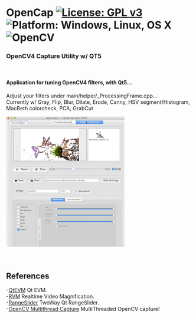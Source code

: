 # OpenCap [![License: GPL v3](https://img.shields.io/badge/License-GPLv3-blue.svg)](https://www.gnu.org/licenses/gpl-3.0) ![Platform: Windows, Linux, OS X](https://img.shields.io/badge/Platform-Win10_64%2C%20Linux%2C%20OS%20X-blue.svg) ![OpenCV](https://img.shields.io/badge/OpenCV-4.x-blue.svg) <br>
### OpenCV4 Capture Utility w/ QT5
<br>

#### Application for tuning OpenCV4 filters, with Qt5...<br>
Adjust your filters under main/helper/_ProcessingFrame.cpp...<br>
Currently w/ Gray, Flip, Blur, Dilate, Erode, Canny, HSV segment/Histogram, MacBeth colorcheck, PCA, GrabCut <br>

<img src="pic/OpenCap0516.gif" width=320>


<br>
<br>
<br>

## References <br>
  -[QtEVM](https://github.com/wzpan/QtEVM) Qt EVM. <br>
  -[RVM](https://github.com/tschnz/Live-Video-Magnification) Realtime Video Magnification. <br>
  -[RangeSlider](https://github.com/nasafix-nasser/Qt-RangeSlider/) TwoWay Qt RangeSlider. <br>
  -[OpenCV Multithread Capture](https://github.com/nickdademo/qt-opencv-multithreaded) MultiThreaded OpenCV capture! <br>
  
